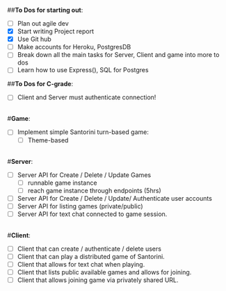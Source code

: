 ##**To Dos for starting out**:
- [ ] Plan out agile dev
- [X] Start writing Project report
- [X] Use Git hub
- [ ] Make accounts for Heroku, PostgresDB
- [ ] Break down all the main tasks for Server, Client and game into more to dos
- [ ] Learn how to use Express(), SQL for Postgres

##**To Dos for C-grade**:
- [ ] Client and Server must authenticate connection!

<br>#**Game**:
  - [ ] Implement simple Santorini turn-based game:
    - [ ] Theme-based

<br>#**Server**:
  - [ ] Server API for Create / Delete / Update Games
    - [ ] runnable game instance
    - [ ] reach game instance through endpoints (5hrs)
    
  - [ ] Server API for Create / Delete / Update/ Authenticate user accounts
  - [ ] Server API for listing games  (private/public)
  - [ ] Server API for text chat connected to game session.
  
<br>#**Client**:
  - [ ] Client that can create / authenticate / delete users
  - [ ] Client that can play a distributed game of Santorini.
  - [ ] Client that allows for text chat when playing.
  - [ ] Client that lists public available games and allows for joining.
  - [ ] Client that allows joining game via privately shared URL.
